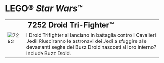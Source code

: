 # LEGO® *Star Wars*™

<table>
<tbody>
  <tr>
    <td rowspan="2"><img src="https://www.lego.com/cdn/product-assets/product.img.pri/7252_prod.jpg" alt="7252"></td>
    <td style="font-size: 24px; font-weight: bold;">7252 Droid Tri-Fighter™</td>
  </tr>
  <tr>
    <td valign="top">I Droid Trifighter si lanciano in battaglia contro i Cavalieri Jedi! Riusciranno le astronavi dei Jedi a sfuggire alle devastanti seghe dei Buzz Droid nascosti al loro interno? Include Buzz Droid.</td>
  </tr>
</tbody>
</table>